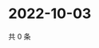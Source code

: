 # 2022-10-03

共 0 条

<!-- BEGIN WEIBO -->
<!-- 最后更新时间 Mon Oct 03 2022 15:26:47 GMT+0800 (China Standard Time) -->

<!-- END WEIBO -->
